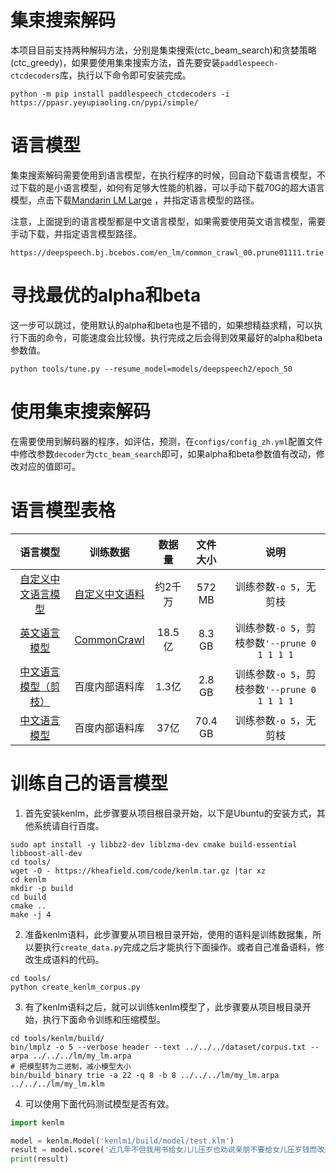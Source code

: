 # 集束搜索解码

本项目目前支持两种解码方法，分别是集束搜索(ctc_beam_search)和贪婪策略(ctc_greedy)，如果要使用集束搜索方法，首先要安装`paddlespeech-ctcdecoders`库，执行以下命令即可安装完成。
```shell
python -m pip install paddlespeech_ctcdecoders -i https://ppasr.yeyupiaoling.cn/pypi/simple/
```

# 语言模型

集束搜索解码需要使用到语言模型，在执行程序的时候，回自动下载语言模型，不过下载的是小语言模型，如何有足够大性能的机器，可以手动下载70G的超大语言模型，点击下载[Mandarin LM Large](https://deepspeech.bj.bcebos.com/zh_lm/zhidao_giga.klm) ，并指定语言模型的路径。

注意，上面提到的语言模型都是中文语言模型，如果需要使用英文语言模型，需要手动下载，并指定语言模型路径。
```shell
https://deepspeech.bj.bcebos.com/en_lm/common_crawl_00.prune01111.trie.klm
```

# 寻找最优的alpha和beta

这一步可以跳过，使用默认的alpha和beta也是不错的，如果想精益求精，可以执行下面的命令，可能速度会比较慢。执行完成之后会得到效果最好的alpha和beta参数值。
```shell
python tools/tune.py --resume_model=models/deepspeech2/epoch_50
```

# 使用集束搜索解码

在需要使用到解码器的程序，如评估，预测，在`configs/config_zh.yml`配置文件中修改参数`decoder`为`ctc_beam_search`即可，如果alpha和beta参数值有改动，修改对应的值即可。



# 语言模型表格

|                                          语言模型                                          |                                                      训练数据                                                       |  数据量  |  文件大小   |                 说明                  |
|:--------------------------------------------------------------------------------------:|:---------------------------------------------------------------------------------------------------------------:|:-----:|:-------:|:-----------------------------------:|
|         [自定义中文语言模型](https://pan.baidu.com/s/1vdQsqnoKHO9jdFU_1If49g?pwd=ea09)          |                       [自定义中文语料](https://download.csdn.net/download/qq_33200967/87002687)                        | 约2千万  | 572 MB  |           训练参数`-o 5`，无剪枝            |
|  [英文语言模型](https://deepspeech.bj.bcebos.com/en_lm/common_crawl_00.prune01111.trie.klm)  | [CommonCrawl](http://web-language-models.s3-website-us-east-1.amazonaws.com/ngrams/en/deduped/en.00.deduped.xz) | 18.5亿 | 8.3 GB  | 训练参数`-o 5`，剪枝参数`'--prune 0 1 1 1 1` |
| [中文语言模型（剪枝）](https://deepspeech.bj.bcebos.com/zh_lm/zh_giga.no_cna_cmn.prune01244.klm) |                                                     百度内部语料库                                                     | 1.3亿  | 2.8 GB  | 训练参数`-o 5`，剪枝参数`'--prune 0 1 1 1 1` |                                     |
|            [中文语言模型](https://deepspeech.bj.bcebos.com/zh_lm/zhidao_giga.klm)            |                                                     百度内部语料库                                                     |  37亿  | 70.4 GB |           训练参数`-o 5`，无剪枝            |                                     


# 训练自己的语言模型

1. 首先安装kenlm，此步骤要从项目根目录开始，以下是Ubuntu的安装方式，其他系统请自行百度。
```shell
sudo apt install -y libbz2-dev liblzma-dev cmake build-essential libboost-all-dev
cd tools/
wget -O - https://kheafield.com/code/kenlm.tar.gz |tar xz
cd kenlm
mkdir -p build
cd build
cmake ..
make -j 4
```

2. 准备kenlm语料，此步骤要从项目根目录开始，使用的语料是训练数据集，所以要执行`create_data.py`完成之后才能执行下面操作。或者自己准备语料，修改生成语料的代码。

```shell
cd tools/
python create_kenlm_corpus.py
```

3. 有了kenlm语料之后，就可以训练kenlm模型了，此步骤要从项目根目录开始，执行下面命令训练和压缩模型。
```shell
cd tools/kenlm/build/ 
bin/lmplz -o 5 --verbose header --text ../../../dataset/corpus.txt --arpa ../../../lm/my_lm.arpa
# 把模型转为二进制，减小模型大小
bin/build_binary trie -a 22 -q 8 -b 8 ../../../lm/my_lm.arpa ../../../lm/my_lm.klm
```

4. 可以使用下面代码测试模型是否有效。
```python
import kenlm

model = kenlm.Model('kenlm1/build/model/test.klm')
result = model.score('近几年不但我用书给女儿儿压岁也劝说亲朋不要给女儿压岁钱而改送压岁书', bos=True, eos=True)
print(result)
```